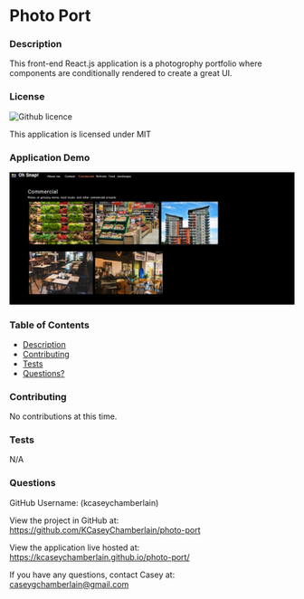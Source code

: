 # Photo Port

### Description
This front-end React.js application is a photogrophy portfolio where components are conditionally rendered to create a great UI.

### License
![Github licence](https://img.shields.io/badge/license-MIT-blue.svg)

This application is licensed under MIT

### Application Demo
![Photo Port](./src/assets/demo.jpg)

### Table of Contents
- [Description](#description)
- [Contributing](#contributing)
- [Tests](#tests)
- [Questions?](#questions)


### Contributing
No contributions at this time.

### Tests
N/A

### Questions
GitHub Username: (kcaseychamberlain) 

View the project in GitHub at: https://github.com/KCaseyChamberlain/photo-port

View the application live hosted at: https://kcaseychamberlain.github.io/photo-port/
    
If you have any questions, contact Casey at: caseygchamberlain@gmail.com